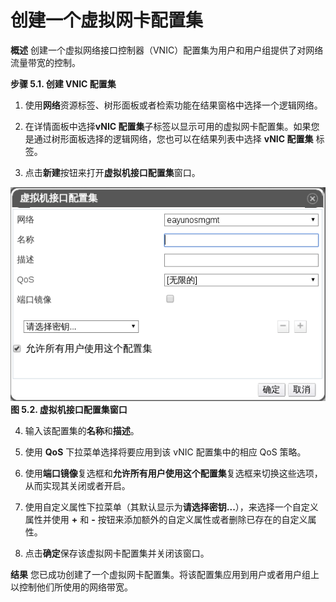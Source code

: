 # 创建一个虚拟网卡配置集

**概述**
创建一个虚拟网络接口控制器（VNIC）配置集为用户和用户组提供了对网络流量带宽的控制。

**步骤 5.1. 创建 VNIC 配置集**

1. 使用**网络**资源标签、树形面板或者检索功能在结果窗格中选择一个逻辑网络。

2. 在详情面板中选择**vNIC 配置集**子标签以显示可用的虚拟网卡配置集。如果您是通过树形面板选择的逻辑网络，您也可以在结果列表中选择
**vNIC 配置集** 标签。

3. 点击**新建**按钮来打开**虚拟机接口配置集**窗口。

 ![new_vnicProfile](../images/new_vnicProfile.png)<br/>
 **图 5.2. 虚拟机接口配置集窗口**

4. 输入该配置集的**名称**和**描述**。

5. 使用 **QoS** 下拉菜单选择将要应用到该 vNIC 配置集中的相应 QoS 策略。

6. 使用**端口镜像**复选框和**允许所有用户使用这个配置集**复选框来切换这些选项，从而实现其关闭或者开启。

7. 使用自定义属性下拉菜单（其默认显示为**请选择密钥...**），来选择一个自定义属性并使用 **+** 和 **-** 按钮来添加额外的自定义属性或者删除已存在的自定义属性。

8. 点击**确定**保存该虚拟网卡配置集并关闭该窗口。

**结果**
您已成功创建了一个虚拟网卡配置集。将该配置集应用到用户或者用户组上以控制他们所使用的网络带宽。
